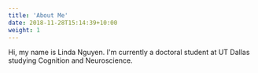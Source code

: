 ```yaml
---
title: 'About Me'
date: 2018-11-28T15:14:39+10:00
weight: 1
---
```


Hi, my name is Linda Nguyen. I'm currently a doctoral student at UT Dallas studying Cognition and Neuroscience. 

